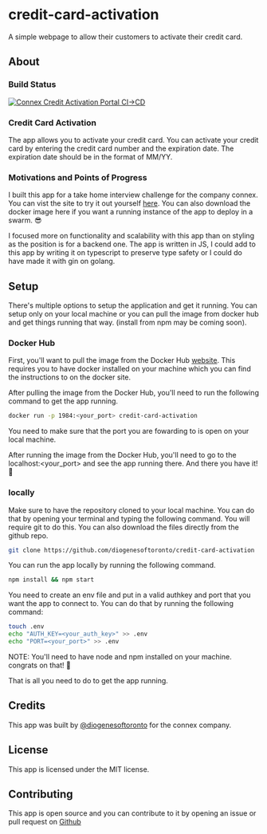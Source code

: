 # credit-card-activation
A simple webpage to allow their customers to activate their credit card.
## About 
### Build Status
[![Connex Credit Activation Portal CI->CD](https://github.com/Diogenesoftoronto/credit-card-activation/actions/workflows/main.yaml/badge.svg)](https://github.com/Diogenesoftoronto/credit-card-activation/actions/workflows/main.yaml)
### Credit Card Activation
The app allows you to activate your credit card. You can activate your credit card by entering the credit card number and the expiration date. The expiration date should be in the format of MM/YY.
### Motivations and Points of Progress
I built this app for a take home interview challenge for the company connex. You can vist the site to try it out yourself [here](https://connex-credit-card-activation.herokuapp.com/). You can also download the docker image here if you want a running instance of the app to deploy in a swarm. 😎

I focused more on functionality and scalability with this app than on styling as the position is for a backend one. The app is written in JS, I could add to this app by writing it on typescript to preserve type safety or I could do have made it with gin on golang. 
## Setup
There's multiple options to setup the application and get it running. You can setup only on your local machine or you can pull the image from docker hub and get things running that way. (install from npm may be coming soon).

### Docker Hub
First, you'll want to pull the image from the Docker Hub [website](https://hub.docker.com/repository/docker/diogenesoftoronto/connex-credit-activation). This requires you to have docker installed on your machine which you can find the instructions to on the docker site.

After pulling the image from the Docker Hub, you'll need to run the following command to get the app running.

```bash
docker run -p 1984:<your_port> credit-card-activation
```
You need to make sure that the port you are fowarding to is open on your local machine.

After running the image from the Docker Hub, you'll need to go to the localhost:<your_port> and see the app running there. And there you have it! 🎉

### locally
Make sure to have the repository cloned to your local machine. You can do that by opening your terminal and typing the following command. You will require git to do this. You can also download the files directly from the github repo.

```bash
git clone https://github.com/diogenesoftoronto/credit-card-activation
```
You can run the app locally by running the following command.

```bash
npm install && npm start
```

You need to create an env file and put in a valid authkey and port that you want the app to connect to. You can do that by running the following command:

```bash
touch .env
echo "AUTH_KEY=<your_auth_key>" >> .env
echo "PORT=<your_port>" >> .env
```
NOTE: You'll need to have node and npm installed on your machine. congrats on that! 🎉

That is all you need to do to get the app running.

## Credits
This app was built by [@diogenesoftoronto](https://www.github.com/diogenesoftoronto/) for the connex company.

## License
This app is licensed under the MIT license.

## Contributing
This app is open source and you can contribute to it by opening an issue or pull request on [Github](https://github.com/diogenesoftoronto/credit-card-activation)

